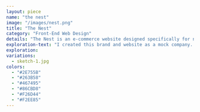 ```yaml
---
layout: piece
name: "the nest"
image: "/images/nest.png"
title: "The Nest"
category: "Front-End Web Design"
details: "The Nest is an e-commerce website designed specifically for nice products. It is targeted towards higher end consumers who like to shop neat collects and items. This project outlines the wireframes and progress in order to create the final outcome."
exploration-text: "I created this brand and website as a mock company. The guidelines were quite broad with little to no cap. I decided to keep the content bright and interesting, as well as the tone and palette for The Nest in order to convey a welcoming and fresh impression."
exploration:
variations:
  - sketch-1.jpg
colors:
  - "#2E755B"
  - "#263B58"
  - "#467495"
  - "#86CBD8"
  - "#F26D44"
  - "#F2EE85"
---
```

